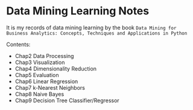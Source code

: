 # Data Mining Learning Notes
It is my records of data mining learning by the book `Data Mining for Business Analytics: Concepts, Techniques and Applications in Python` 

Contents:
* Chap2 Data Processing
* Chap3 Visualization
* Chap4 Dimensionality Reduction
* Chap5 Evaluation
* Chap6 Linear Regression
* Chap7 k-Nearest Neighbors
* Chap8 Naive Bayes
* Chap9 Decision Tree Classifier/Regressor
